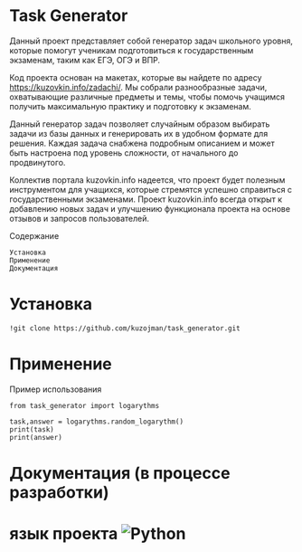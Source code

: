 # Task Generator

Данный проект представляет собой генератор задач школьного уровня, которые помогут ученикам подготовиться к государственным экзаменам, таким как ЕГЭ, ОГЭ и ВПР.

Код проекта основан на макетах, которые вы найдете по адресу https://kuzovkin.info/zadachi/. Мы собрали разнообразные задачи, охватывающие различные предметы и темы, чтобы помочь учащимся получить максимальную практику и подготовку к экзаменам.

Данный генератор задач позволяет случайным образом выбирать задачи из базы данных и генерировать их в удобном формате для решения. Каждая задача снабжена подробным описанием и может быть настроена под уровень сложности, от начального до продвинутого.

Коллектив портала kuzovkin.info надеется, что  проект будет полезным инструментом для учащихся, которые стремятся успешно справиться с государственными экзаменами. Проект kuzovkin.info всегда открыт к добавлению новых задач и улучшению функционала проекта на основе отзывов и запросов пользователей.


Содержание

    Установка
    Применение
    Документация

# Установка 


    !git clone https://github.com/kuzojman/task_generator.git

# Применение

Пример использования 
    
    from task_generator import logarythms

    task,answer = logarythms.random_logarythm()
    print(task)
    print(answer)




# Документация (в процессе разработки)
# язык проекта ![Python](https://img.shields.io/badge/python-3670A0?style=for-the-badge&logo=python&logoColor=ffdd54)